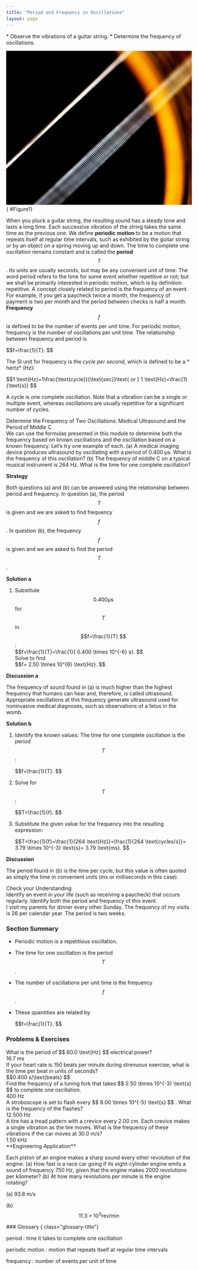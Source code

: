 ```yaml
---
title: "Period and Frequency in Oscillations"
layout: page
---
```


<div class="abstract" markdown="1">
* Observe the vibrations of a guitar string.
* Determine the frequency of oscillations.
</div>

![The given figure shows a closed zoom view of the strings of a guitar. There are two slanting white colored strings in the picture. In the nearer string, the gaps between the circular threads of the string are visible, whereas the second white string at the back looks like a white thin stick.](../resources/Figure_16_02_01a.jpg "The strings on this guitar vibrate at regular time intervals. (credit: JAR)")
{ #Figure1}

When you pluck a guitar string, the resulting sound has a steady tone and lasts
a long time. Each successive vibration of the string takes the same time as the
previous one. We define **periodic motion** to be a motion that repeats itself
at regular time intervals, such as exhibited by the guitar string or by an
object on a spring moving up and down. The time to complete one oscillation
remains constant and is called the **period**  $$T $$ . Its units are usually
seconds, but may be any convenient unit of time. The word period refers to the
time for some event whether repetitive or not; but we shall be primarily
interested in periodic motion, which is by definition repetitive. A concept
closely related to period is the frequency of an event. For example, if you get
a paycheck twice a month, the frequency of payment is two per month and the
period between checks is half a month. **Frequency** $$f $$ is defined to be the
number of events per unit time. For periodic motion, frequency is the number of
oscillations per unit time. The relationship between frequency and period is

<div class="equation" >
 $$f=\frac{1}{T}. $$
</div>

The SI unit for frequency is the *cycle per second*, which is defined to be a *
hertz* (Hz):

<div class="equation" >
 $$1 \text{Hz}=1\frac{\text{cycle}}{\text{sec}}\text{ or }  1 \text{Hz}=\frac{1}{\text{s}} $$
</div>

A cycle is one complete oscillation. Note that a vibration can be a single or
multiple event, whereas oscillations are usually repetitive for a significant
number of cycles.

<div class="example" markdown="1">
<div class="title">
Determine the Frequency of Two Oscillations: Medical Ultrasound and the Period of Middle C
</div>
We can use the formulas presented in this module to determine both the frequency based on known oscillations and the oscillation based on a known frequency. Let’s try one example of each. (a) A medical imaging device produces ultrasound by oscillating with a period of 0.400 µs. What is the frequency of this oscillation? (b) The frequency of middle C on a typical musical instrument is 264 Hz. What is the time for one complete oscillation?

**Strategy**

Both questions (a) and (b) can be answered using the relationship between period
and frequency. In question (a), the period $$T $$ is given and we are asked to
find frequency $$f $$ . In question (b), the frequency $$f $$ is given and we
are asked to find the period $$T $$ .

**Solution a**

1. Substitute $$ 0.400 \mathrm{\text{μ}}\text{s} $$ for $$T $$ in
   $$f=\frac{1}{T} $$ \:
   <div class="equation" >
    $$f=\frac{1}{T}=\frac{1}{ 0.400 \times 10^{-6}  s}. $$
   </div>
   Solve to find     
   <div class="equation" >
   $$f= 2.50 \times 10^{6}  \text{Hz}. $$
   </div>

**Discussion a**

The frequency of sound found in (a) is much higher than the highest frequency
that humans can hear and, therefore, is called ultrasound. Appropriate
oscillations at this frequency generate ultrasound used for noninvasive medical
diagnoses, such as observations of a fetus in the womb.

**Solution b**

1. Identify the known values: The time for one complete oscillation is the
   period $$T$$ :
   <div class="equation">
   $$f=\frac{1}{T}. $$
   </div>

2. Solve for $$T $$:
   <div class="equation" >
   $$T=\frac{1}{f}. $$
   </div>

3. Substitute the given value for the frequency into the resulting expression:
   <div class="equation" >
   $$T=\frac{1}{f}=\frac{1}{264 \text{Hz}}=\frac{1}{264 \text{cycles/s}}= 3.79 \times 10^{-3}  \text{s}= 3.79 \text{ms}. $$
   </div>

**Discussion**

The period found in (b) is the time per cycle, but this value is often quoted as
simply the time in convenient units (ms or milliseconds in this case).

</div>

<div class="exercise" data-element-type="check-understanding" data-label="">
<div class="title">
Check your Understanding
</div>
<div class="problem" markdown="1">
Identify an event in your life (such as receiving a paycheck) that occurs regularly. Identify both the period and frequency of this event.

</div>
<div class="solution" data-print-placement="here" markdown="1">
I visit my parents for dinner every other Sunday. The frequency of my visits is 26 per calendar year. The period is two weeks.

</div>
</div>

### Section Summary

* Periodic motion is a repetitious oscillation.
* The time for one oscillation is the period $$T $$ .

* The number of oscillations per unit time is the frequency $$f $$ .
* These quantities are related by

  <div class="equation" >
   $$f=\frac{1}{T}. $$
  </div>

### Problems &amp; Exercises

<div class="exercise" data-element-type="problems-exercises">
<div class="problem" markdown="1">
What is the period of  $$ 60.0 \text{Hz} $$
 electrical power?

</div>
<div class="solution" markdown="1">
16.7 ms

</div>
</div>

<div class="exercise" data-element-type="problems-exercises">
<div class="problem" markdown="1">
If your heart rate is 150 beats per minute during strenuous exercise, what is the time per beat in units of seconds?

</div>
<div class="solution" markdown="1">
 $$0.400 s/\text{beats} $$
</div>
</div>

<div class="exercise" data-element-type="problems-exercises">
<div class="problem" markdown="1">
Find the frequency of a tuning fork that takes  $$ 2.50 \times 10^{-3}  \text{s} $$
 to complete one oscillation.

</div>
<div class="solution" markdown="1">
400 Hz

</div>
</div>

<div class="exercise" data-element-type="problems-exercises">
<div class="problem" markdown="1">
A stroboscope is set to flash every  $$ 8.00 \times 10^{-5}  \text{s} $$ .
 What is the frequency of the flashes?

</div>
<div class="solution" markdown="1">
12 500 Hz

</div>
</div>

<div class="exercise" data-element-type="problems-exercises">
<div class="problem" markdown="1">
A tire has a tread pattern with a crevice every 2.00 cm. Each crevice makes a single vibration as the tire moves. What is the frequency of these vibrations if the car moves at 30.0 m/s?

</div>
<div class="solution" markdown="1">
1.50 kHz

</div>
</div>

<div class="exercise" data-element-type="problems-exercises">
<div class="problem" markdown="1">
**Engineering Application**

Each piston of an engine makes a sharp sound every other revolution of the
engine. (a) How fast is a race car going if its eight-cylinder engine emits a
sound of frequency 750 Hz, given that the engine makes 2000 revolutions per
kilometer? (b) At how many revolutions per minute is the engine rotating?

</div>
<div class="solution" markdown="1">
(a) 93.8 m/s

(b)  $$ 11.3 \times 10^{3} \text{rev/min} $$
</div>
</div>

<div class="glossary" markdown="1">
### Glossary
{ class="glossary-title"}

period
: time it takes to complete one oscillation

periodic motion
: motion that repeats itself at regular time intervals

frequency
: number of events per unit of time

</div>
